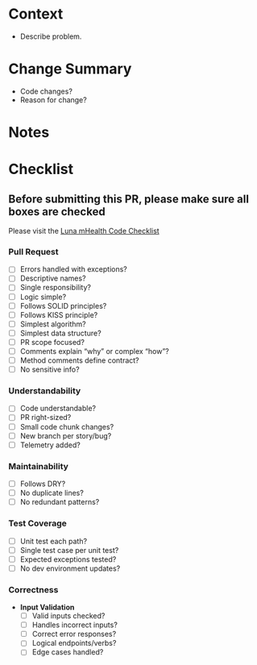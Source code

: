# Context
- Describe problem.

# Change Summary
- Code changes?
- Reason for change?

# Notes

# Checklist

## Before submitting this PR, please make sure all boxes are checked
Please visit the [Luna mHealth Code Checklist](https://docs.google.com/document/d/1uwLg5870LtvyxgchD7Cz7HWUYzQWyyVghyBRTG7YKMA/edit?usp=sharing)

### Pull Request
- [ ] Errors handled with exceptions?
- [ ] Descriptive names?
- [ ] Single responsibility?
- [ ] Logic simple?
- [ ] Follows SOLID principles?
- [ ] Follows KISS principle?
- [ ] Simplest algorithm?
- [ ] Simplest data structure?
- [ ] PR scope focused?
- [ ] Comments explain “why” or complex “how”?
- [ ] Method comments define contract?
- [ ] No sensitive info?

### Understandability
- [ ] Code understandable?
- [ ] PR right-sized?
- [ ] Small code chunk changes?
- [ ] New branch per story/bug?
- [ ] Telemetry added?

### Maintainability
- [ ] Follows DRY?
- [ ] No duplicate lines?
- [ ] No redundant patterns?

### Test Coverage
- [ ] Unit test each path?
- [ ] Single test case per unit test?
- [ ] Expected exceptions tested?
- [ ] No dev environment updates?

### Correctness
- **Input Validation**
  - [ ] Valid inputs checked?
  - [ ] Handles incorrect inputs?
  - [ ] Correct error responses?
  - [ ] Logical endpoints/verbs?
  - [ ] Edge cases handled?
